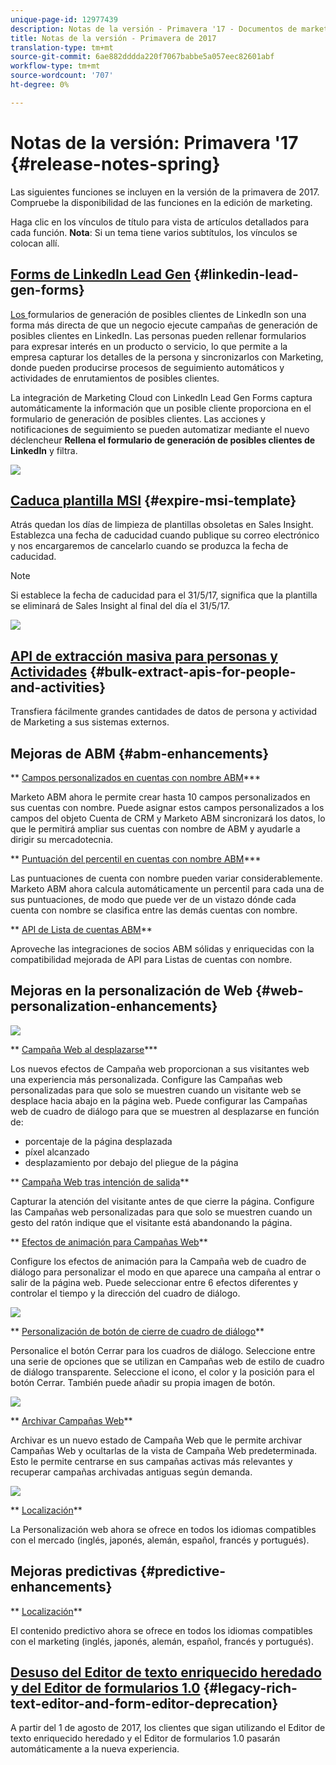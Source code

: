 ```yaml
---
unique-page-id: 12977439
description: Notas de la versión - Primavera '17 - Documentos de marketing - Documentación del producto
title: Notas de la versión - Primavera de 2017
translation-type: tm+mt
source-git-commit: 6ae882dddda220f7067babbe5a057eec82601abf
workflow-type: tm+mt
source-wordcount: '707'
ht-degree: 0%

---
```



# Notas de la versión: Primavera &#39;17 {#release-notes-spring}

Las siguientes funciones se incluyen en la versión de la primavera de 2017. Compruebe la disponibilidad de las funciones en la edición de marketing.

Haga clic en los vínculos de título para vista de artículos detallados para cada función. **Nota**: Si un tema tiene varios subtítulos, los vínculos se colocan allí.

## [Forms de LinkedIn Lead Gen](https://docs.marketo.com/x/ngLG) {#linkedin-lead-gen-forms}

[Los ](https://business.linkedin.com/marketing-solutions/native-advertising/lead-gen-ads) formularios de generación de posibles clientes de LinkedIn son una forma más directa de que un negocio ejecute campañas de generación de posibles clientes en LinkedIn. Las personas pueden rellenar formularios para expresar interés en un producto o servicio, lo que permite a la empresa capturar los detalles de la persona y sincronizarlos con Marketing, donde pueden producirse procesos de seguimiento automáticos y actividades de enrutamientos de posibles clientes.

La integración de Marketing Cloud con LinkedIn Lead Gen Forms captura automáticamente la información que un posible cliente proporciona en el formulario de generación de posibles clientes. Las acciones y notificaciones de seguimiento se pueden automatizar mediante el nuevo déclencheur **Rellena el formulario de generación de posibles clientes de LinkedIn** y filtra.

![](assets/release-notes-image.png)

## [Caduca plantilla MSI](https://docs.marketo.com/x/VgIt) {#expire-msi-template}

Atrás quedan los días de limpieza de plantillas obsoletas en Sales Insight. Establezca una fecha de caducidad cuando publique su correo electrónico y nos encargaremos de cancelarlo cuando se produzca la fecha de caducidad.

>[!NOTE]
>
>Si establece la fecha de caducidad para el 31/5/17, significa que la plantilla se eliminará de Sales Insight al final del día el 31/5/17.

![](assets/four-281-29.png)

## [API de extracción masiva para personas y Actividades](https://developers.marketo.com/rest-api/bulk-extract/) {#bulk-extract-apis-for-people-and-activities}

Transfiera fácilmente grandes cantidades de datos de persona y actividad de Marketing a sus sistemas externos.

## Mejoras de ABM {#abm-enhancements}

** [Campos personalizados en cuentas con nombre ABM](https://docs.marketo.com/x/1wnG)***

Marketo ABM ahora le permite crear hasta 10 campos personalizados en sus cuentas con nombre. Puede asignar estos campos personalizados a los campos del objeto Cuenta de CRM y Marketo ABM sincronizará los datos, lo que le permitirá ampliar sus cuentas con nombre de ABM y ayudarle a dirigir su mercadotecnia.

** [Puntuación del percentil en cuentas con nombre ABM](https://docs.marketo.com/display/docs/assets/abmpercentiles.png)***

Las puntuaciones de cuenta con nombre pueden variar considerablemente. Marketo ABM ahora calcula automáticamente un percentil para cada una de sus puntuaciones, de modo que puede ver de un vistazo dónde cada cuenta con nombre se clasifica entre las demás cuentas con nombre.

** [API de Lista de cuentas ABM](https://developers.marketo.com/rest-api/lead-database/named-account-lists/)**

Aproveche las integraciones de socios ABM sólidas y enriquecidas con la compatibilidad mejorada de API para Listas de cuentas con nombre.

## Mejoras en la personalización de Web {#web-personalization-enhancements}

![](assets/dialogoptions.png)

** [Campaña Web al desplazarse](https://docs.marketo.com/x/2grG)***

Los nuevos efectos de Campaña web proporcionan a sus visitantes web una experiencia más personalizada. Configure las Campañas web personalizadas para que solo se muestren cuando un visitante web se desplace hacia abajo en la página web. Puede configurar las Campañas web de cuadro de diálogo para que se muestren al desplazarse en función de:

* porcentaje de la página desplazada
* píxel alcanzado
* desplazamiento por debajo del pliegue de la página

** [Campaña Web tras intención de salida](https://docs.marketo.com/x/2grG)**

Capturar la atención del visitante antes de que cierre la página. Configure las Campañas web personalizadas para que solo se muestren cuando un gesto del ratón indique que el visitante está abandonando la página.

** [Efectos de animación para Campañas Web](https://docs.marketo.com/x/JgNI)**

Configure los efectos de animación para la Campaña web de cuadro de diálogo para personalizar el modo en que aparece una campaña al entrar o salir de la página web. Puede seleccionar entre 6 efectos diferentes y controlar el tiempo y la dirección del cuadro de diálogo.

![](assets/animationoptins.png)

** [Personalización de botón de cierre de cuadro de diálogo](https://docs.marketo.com/x/JgNI)**

Personalice el botón Cerrar para los cuadros de diálogo. Seleccione entre una serie de opciones que se utilizan en Campañas web de estilo de cuadro de diálogo transparente. Seleccione el icono, el color y la posición para el botón Cerrar. También puede añadir su propia imagen de botón.

![](assets/dialog-button-fill-5b1-5d.png)

** [Archivar Campañas Web](https://docs.marketo.com/x/_grG)**

Archivar es un nuevo estado de Campaña Web que le permite archivar Campañas Web y ocultarlas de la vista de Campaña Web predeterminada. Esto le permite centrarse en sus campañas activas más relevantes y recuperar campañas archivadas antiguas según demanda.

![](assets/archive-campaign-5b2-5d.png)

** [Localización](https://docs.marketo.com/x/YAIk)**

La Personalización web ahora se ofrece en todos los idiomas compatibles con el mercado (inglés, japonés, alemán, español, francés y portugués).

## Mejoras predictivas {#predictive-enhancements}

** [Localización](https://docs.marketo.com/x/YAIk)**

El contenido predictivo ahora se ofrece en todos los idiomas compatibles con el marketing (inglés, japonés, alemán, español, francés y portugués).

## [Desuso del Editor de texto enriquecido heredado y del Editor de formularios 1.0](https://nation.marketo.com/docs/DOC-4315) {#legacy-rich-text-editor-and-form-editor-deprecation}

A partir del 1 de agosto de 2017, los clientes que sigan utilizando el Editor de texto enriquecido heredado y el Editor de formularios 1.0 pasarán automáticamente a la nueva experiencia.
